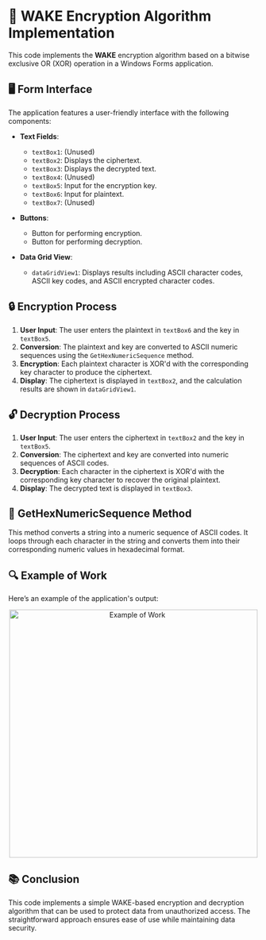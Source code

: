 # 🔐 WAKE Encryption Algorithm Implementation

This code implements the **WAKE** encryption algorithm based on a bitwise exclusive OR (XOR) operation in a Windows Forms application.

## 🖥️ Form Interface

The application features a user-friendly interface with the following components:

- **Text Fields**:
  - `textBox1`: (Unused)
  - `textBox2`: Displays the ciphertext.
  - `textBox3`: Displays the decrypted text.
  - `textBox4`: (Unused)
  - `textBox5`: Input for the encryption key.
  - `textBox6`: Input for plaintext.
  - `textBox7`: (Unused)

- **Buttons**:
  - Button for performing encryption.
  - Button for performing decryption.

- **Data Grid View**:
  - `dataGridView1`: Displays results including ASCII character codes, ASCII key codes, and ASCII encrypted character codes.

## 🔒 Encryption Process

1. **User Input**: The user enters the plaintext in `textBox6` and the key in `textBox5`.
2. **Conversion**: The plaintext and key are converted to ASCII numeric sequences using the `GetHexNumericSequence` method.
3. **Encryption**: Each plaintext character is XOR'd with the corresponding key character to produce the ciphertext.
4. **Display**: The ciphertext is displayed in `textBox2`, and the calculation results are shown in `dataGridView1`.

## 🔓 Decryption Process

1. **User Input**: The user enters the ciphertext in `textBox2` and the key in `textBox5`.
2. **Conversion**: The ciphertext and key are converted into numeric sequences of ASCII codes.
3. **Decryption**: Each character in the ciphertext is XOR'd with the corresponding key character to recover the original plaintext.
4. **Display**: The decrypted text is displayed in `textBox3`.

## 🔢 GetHexNumericSequence Method

This method converts a string into a numeric sequence of ASCII codes. It loops through each character in the string and converts them into their corresponding numeric values in hexadecimal format.

## 🔍 Example of Work

Here’s an example of the application's output:

<div align="center">
  <img src="https://github.com/Da1erRowney/WAKE-Word-Auto-Key-Encryption-/assets/126601293/cd3b6a3c-de3a-465a-8b4c-67b5e59ac26c" alt="Example of Work" width="500"/>
</div>

## 📚 Conclusion

This code implements a simple WAKE-based encryption and decryption algorithm that can be used to protect data from unauthorized access. The straightforward approach ensures ease of use while maintaining data security.
